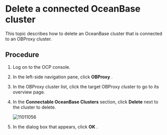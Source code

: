 Delete a connected OceanBase cluster
=========================================================

This topic describes how to delete an OceanBase cluster that is connected to an OBProxy cluster.

Procedure
------------------------------

1. Log on to the OCP console.

2. In the left-side navigation pane, click **OBProxy** .

3. In the OBProxy cluster list, click the target OBProxy cluster to go to its overview page.

4. In the **Connectable OceanBase Clusters** section, click **Delete** next to the cluster to delete.

   ![11011056](https://help-static-aliyun-doc.aliyuncs.com/assets/img/en-US/3659917361/p345986.png)

5. In the dialog box that appears, click **OK** .
